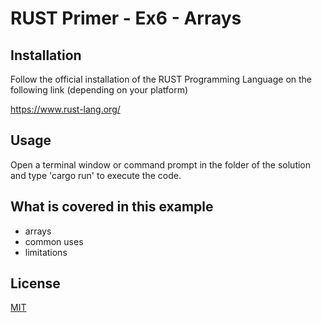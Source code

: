 # RUST Primer - Ex6 - Arrays   


## Installation

Follow the official installation of the RUST Programming Language on the following link (depending on your platform)

https://www.rust-lang.org/

## Usage

Open a terminal window or command prompt in the folder of the solution and type 'cargo run' to execute the code. 

## What is covered in this example

- arrays
- common uses
- limitations

## License
[MIT](https://choosealicense.com/licenses/mit/)